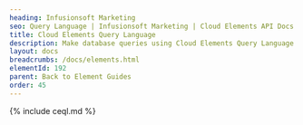 ```yaml
---
heading: Infusionsoft Marketing
seo: Query Language | Infusionsoft Marketing | Cloud Elements API Docs
title: Cloud Elements Query Language
description: Make database queries using Cloud Elements Query Language.
layout: docs
breadcrumbs: /docs/elements.html
elementId: 192
parent: Back to Element Guides
order: 45
---
```


{% include ceql.md %}
